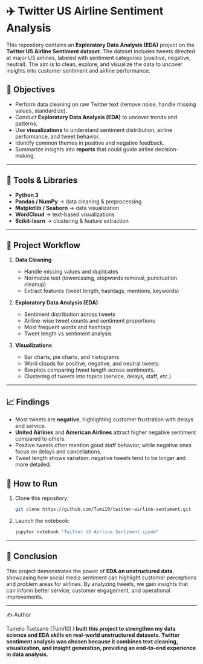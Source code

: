 # ✈️ Twitter US Airline Sentiment Analysis  

This repository contains an **Exploratory Data Analysis (EDA)** project on the **Twitter US Airline Sentiment dataset**. The dataset includes tweets directed at major US airlines, labeled with sentiment categories (positive, negative, neutral). The aim is to clean, explore, and visualize the data to uncover insights into customer sentiment and airline performance. 

## 🎯 Objectives  
- Perform data cleaning on raw Twitter text (remove noise, handle missing values, standardize).  
- Conduct **Exploratory Data Analysis (EDA)** to uncover trends and patterns.  
- Use **visualizations** to understand sentiment distribution, airline performance, and tweet behavior.  
- Identify common themes in positive and negative feedback.  
- Summarize insights into **reports** that could guide airline decision-making.  

---

## 🔧 Tools & Libraries  
- **Python 3**  
- **Pandas / NumPy** → data cleaning & preprocessing  
- **Matplotlib / Seaborn** → data visualization  
- **WordCloud** → text-based visualizations  
- **Scikit-learn** → clustering & feature extraction  

---

## 📌 Project Workflow  
1. **Data Cleaning**  
   - Handle missing values and duplicates  
   - Normalize text (lowercasing, stopwords removal, punctuation cleanup)  
   - Extract features (tweet length, hashtags, mentions, keywords)  

2. **Exploratory Data Analysis (EDA)**  
   - Sentiment distribution across tweets  
   - Airline-wise tweet counts and sentiment proportions  
   - Most frequent words and hashtags  
   - Tweet length vs sentiment analysis  

3. **Visualizations**  
   - Bar charts, pie charts, and histograms  
   - Word clouds for positive, negative, and neutral tweets  
   - Boxplots comparing tweet length across sentiments.
   - Clustering of tweets into topics (service, delays, staff, etc.)  

---

## 📈 Findings
- Most tweets are **negative**, highlighting customer frustration with delays and service.  
- **United Airlines** and **American Airlines** attract higher negative sentiment compared to others.  
- Positive tweets often mention good staff behavior, while negative ones focus on delays and cancellations.  
- Tweet length shows variation: negative tweets tend to be longer and more detailed.



## 🚀 How to Run  
1. Clone this repository:  
   ```bash
   git clone https://github.com/Tumi10/twitter-airline-sentiment.git
   ```  

2. Launch the notebook:  
   ```bash
   jupyter notebook "Twitter US Airline Sentiment.ipynb"
   ```  

---

## 🎯 Conclusion 
This project demonstrates the power of **EDA on unstructured data**, showcasing how social media sentiment can highlight customer perceptions and problem areas for airlines. By analyzing tweets, we gain insights that can inform better service, customer engagement, and operational improvements.  

---
✍️ Author

Tumelo Tsetsane (Tumi10)
**I built this project to strengthen my data science and EDA skills on real-world unstructured datasets. Twitter sentiment analysis was chosen because it combines text cleaning, visualization, and insight generation, providing an end-to-end experience in data analysis.**

